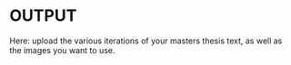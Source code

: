 # OUTPUT

Here: upload the various iterations of your masters thesis text, as well as the images you want to use.


